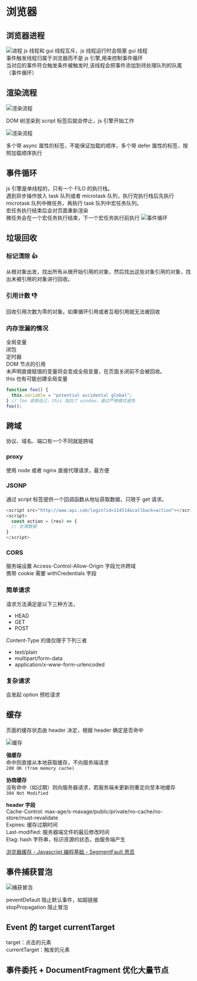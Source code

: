 # 浏览器

## 浏览器进程

![进程](https://s1.huangchengtuo.com/img/0418browser.png)
js 线程和 gui 线程互斥，js 线程运行时会阻塞 gui 线程  
事件触发线程归属于浏览器而不是 js 引擎,用来控制事件循环  
当对应的事件符合触发条件被触发时,该线程会把事件添加到待处理队列的队尾（事件循环）

## 渲染流程

![渲染流程](https://s1.huangchengtuo.com/img/231114render.png)

DOM 树渲染到 script 标签后就会停止，js 引擎开始工作

![渲染流程](https://s1.huangchengtuo.com/img/231114script.jpg)

多个带 async 属性的标签，不能保证加载的顺序，多个带 defer 属性的标签，按照加载顺序执行

## 事件循环

js 引擎是单线程的，只有一个 FILO 的执行栈。  
遇到异步操作放入 task 队列或者 microtask 队列，执行完执行栈后先执行 microtask 队列中微任务，再执行 task 队列中宏任务队列。  
宏任务执行结束后会对页面重新渲染  
微任务会在一个宏任务执行结束，下一个宏任务执行前执行
![事件循环](https://s1.huangchengtuo.com/img/0416eventLoop.png)

## 垃圾回收

### 标记清除 👍

从根对象出发，找出所有从根开始引用的对象，然后找出这些对象引用的对象，找出未被引用的对象进行回收。

### 引用计数 👎

回收引用次数为零的对象。如果循环引用或者互相引用就无法被回收

### 内存泄漏的情况

全局变量  
闭包  
定时器  
DOM 节点的引用  
未声明直接赋值的变量将会变成全局变量，在页面关闭前不会被回收。  
this 也有可能创建全局变量

```js
function foo() {
  this.variable = "potential accidental global";
} // foo 调用自己，this 指向了 window，通过严格模式避免
foo();
```

## 跨域

协议、域名、端口有一个不同就是跨域

### proxy

使用 node 或者 nginx 直接代理请求，最方便

### JSONP

通过 script 标签提供一个回调函数从地址获取数据，只限于 get 请求。

```js
<script src="http://www.api.com/login?id=114514&callback=action"></script>
<script>
  const action = (res) => {
  // 处理数据
}
</script>
```

### CORS

服务端设置 Access-Control-Allow-Origin 字段允许跨域  
携带 cookie 需要 withCredentials 字段

### 简单请求

请求方法满足是以下三种方法，

- HEAD
- GET
- POST

Content-Type 的值仅限于下列三者

- text/plain
- multipart/form-data
- application/x-www-form-urlencoded

### 复杂请求

会发起 option 预检请求

## 缓存

页面的缓存状态由 header 决定，根据 header 确定是否命中

![缓存](https://s1.huangchengtuo.com/img/0416cache.png)

**强缓存**  
命中则直接从本地获取缓存，不向服务端请求  
`200 OK (from memory cache)`

**协商缓存**  
没有命中（如过期）则向服务器请求，若服务端未更新则重定向至本地缓存  
`304 Not Modified`

**header 字段**  
Cache-Control: max-age/s-maxage/public/private/no-cache/no-store/must-revalidate  
Expires: 缓存过期时间  
Last-modified: 服务器端文件的最后修改时间  
Etag: hash 字符串，标识资源的状态，由服务端产生

[浏览器缓存 - Javascript 编程基础 - SegmentFault 思否](https://segmentfault.com/a/1190000008377508)

## 事件捕获冒泡

![捕获冒泡](https://s1.huangchengtuo.com/img/0416捕获冒泡.png)

peventDefault 阻止默认事件，如超链接  
stopPropagation 阻止冒泡

## Event 的 target currentTarget

target：点击的元素  
currentTarget：触发的元素

<!-- TODO -->

## 事件委托 + DocumentFragment 优化大量节点
